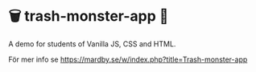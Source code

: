 # 🗑️ trash-monster-app 👹

A demo for students of Vanilla JS, CSS and HTML.

För mer info se https://mardby.se/w/index.php?title=Trash-monster-app

